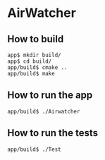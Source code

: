 # AirWatcher

## How to build

```
app$ mkdir build/
app$ cd build/
app/build$ cmake ..
app/build$ make
```

## How to run the app
```
app/build$ ./Airwatcher
```

## How to run the tests
```
app/build$ ./Test
```